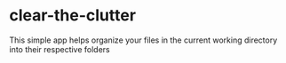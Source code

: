 # clear-the-clutter
This simple app helps organize your files in the current working directory into their respective folders
